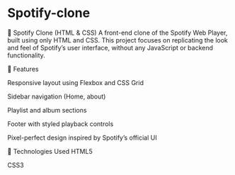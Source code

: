 # Spotify-clone
🎵 Spotify Clone (HTML &amp; CSS) A front-end clone of the Spotify Web Player, built using only HTML and CSS. This project focuses on replicating the look and feel of Spotify’s user interface, without any JavaScript or backend functionality.

🔧 Features

Responsive layout using Flexbox and CSS Grid

Sidebar navigation (Home, about)

Playlist and album sections

Footer with styled playback controls

Pixel-perfect design inspired by Spotify’s official UI

📁 Technologies Used
HTML5

CSS3